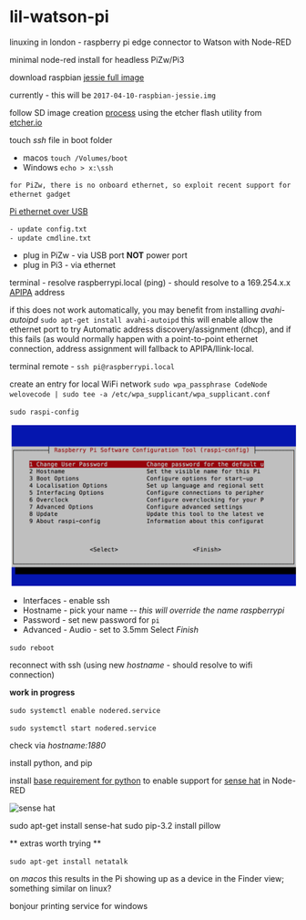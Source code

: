 # lil-watson-pi
linuxing in london - raspberry pi edge connector to Watson with Node-RED

minimal node-red install for headless PiZw/Pi3

download raspbian [jessie full image](https://downloads.raspberrypi.org/raspbian_latest)

currently - this will be `2017-04-10-raspbian-jessie.img`

follow SD image creation [process](https://www.raspberrypi.org/documentation/installation/installing-images/README.md) using the etcher flash utility from [etcher.io](https://etcher.io/)

touch *ssh* file in boot folder

+ macos `touch /Volumes/boot`
+ Windows `echo > x:\ssh`

```
for PiZw, there is no onboard ethernet, so exploit recent support for ethernet gadget
```
[Pi ethernet over USB](http://www.circuitbasics.com/raspberry-pi-zero-ethernet-gadget/)
```
- update config.txt
- update cmdline.txt
```

+ plug in PiZw - via USB port **NOT** power port
+ plug in Pi3 - via ethernet

terminal - resolve raspberrypi.local (ping) - should resolve to a 169.254.x.x [APIPA](http://www.webopedia.com/TERM/A/APIPA.html) address

if this does not work automatically, you may benefit from installing *avahi-autoipd*
`sudo apt-get install avahi-autoipd`
this will enable allow the ethernet port to try Automatic address discovery/assignment (dhcp), and if this fails (as would normally happen with a point-to-point ethernet connection, address assignment will fallback to APIPA/llink-local.

terminal remote - `ssh pi@raspberrypi.local`

create an entry for local WiFi network
`sudo wpa_passphrase CodeNode welovecode | sudo tee -a /etc/wpa_supplicant/wpa_supplicant.conf`

`sudo raspi-config` 

![raspi-config](/images/raspi-config-menu.png)

- Interfaces - enable ssh
- Hostname - pick your name -- *this will override the name raspberrypi*
- Password - set new password for `pi`
- Advanced - Audio - set to 3.5mm
Select *Finish*

`sudo reboot`

reconnect with ssh (using new *hostname* - should resolve to wifi connection)

**work in progress**

`sudo systemctl enable nodered.service`

`sudo systemctl start nodered.service`

check via *hostname:1880*

install python, and pip

install [base requirement for python](https://www.raspberrypi.org/documentation/linux/software/python.md) to enable support for [sense hat](https://www.raspberrypi.org/products/sense-hat/)  in Node-RED

![sense hat](https://www.raspberrypi.org/app/uploads/2016/02/Sense-HAT-web.jpg)

sudo apt-get install sense-hat
sudo pip-3.2 install pillow

** extras worth trying **

`sudo apt-get install netatalk`

on *macos* this results in the Pi showing up as a device in the Finder view; something similar on linux?

bonjour printing service for windows



